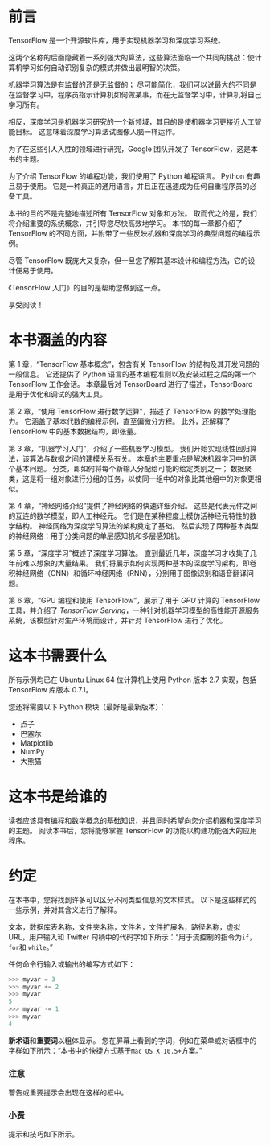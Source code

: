 # 前言

TensorFlow 是一个开源软件库，用于实现机器学习和深度学习系统。

这两个名称的后面隐藏着一系列强大的算法，这些算法面临一个共同的挑战：使计算机学习如何自动识别复杂的模式并做出最明智的决策。

机器学习算法是有监督的还是无监督的； 尽可能简化，我们可以说最大的不同是在监督学习中，程序员指示计算机如何做某事，而在无监督学习中，计算机将自己学习所有。

相反，深度学习是机器学习研究的一个新领域，其目的是使机器学习更接近人工智能目标。 这意味着深度学习算法试图像人脑一样运作。

为了在这些引人入胜的领域进行研究，Google 团队开发了 TensorFlow，这是本书的主题。

为了介绍 TensorFlow 的编程功能，我们使用了 Python 编程语言。 Python 有趣且易于使用。 它是一种真正的通用语言，并且正在迅速成为任何自重程序员的必备工具。

本书的目的不是完整地描述所有 TensorFlow 对象和方法。 取而代之的是，我们将介绍重要的系统概念，并引导您尽快高效地学习。 本书的每一章都介绍了 TensorFlow 的不同方面，并附带了一些反映机器和深度学习的典型问题的编程示例。

尽管 TensorFlow 既庞大又复杂，但一旦您了解其基本设计和编程方法，它的设计便易于使用。

《TensorFlow 入门》的目的是帮助您做到这一点。

享受阅读！

# 本书涵盖的内容

第 1 章，“TensorFlow 基本概念”，包含有关 TensorFlow 的结构及其开发问题的一般信息。 它还提供了 Python 语言的基本编程准则以及安装过程之后的第一个 TensorFlow 工作会话。 本章最后对 TensorBoard 进行了描述，TensorBoard 是用于优化和调试的强大工具。

第 2 章，“使用 TensorFlow 进行数学运算”，描述了 TensorFlow 的数学处理能力。 它涵盖了基本代数的编程示例，直至偏微分方程。 此外，还解释了 TensorFlow 中的基本数据结构，即张量。

第 3 章，“机器学习入门”，介绍了一些机器学习模型。 我们开始实现线性回归算法，该算法与数据之间的建模关系有关。 本章的主要重点是解决机器学习中的两个基本问题。 分类，即如何将每个新输入分配给可能的给定类别之一； 数据聚类，这是将一组对象进行分组的任务，以使同一组中的对象比其他组中的对象更相似。

第 4 章，“神经网络介绍”提供了神经网络的快速详细介绍。 这些是代表元件之间的互连的数学模型，即人工神经元。 它们是在某种程度上模仿活神经元特性的数学结构。 神经网络为深度学习算法的架构奠定了基础。 然后实现了两种基本类型的神经网络：用于分类问题的单层感知机和多层感知机。

第 5 章，“深度学习”概述了深度学习算法。 直到最近几年，深度学习才收集了几年前难以想象的大量结果。 我们将展示如何实现两种基本的深度学习架构，即卷积神经网络（CNN）和循环神经网络（RNN），分别用于图像识别和语音翻译问题。

第 6 章，“GPU 编程和使用 TensorFlow”，展示了用于 *GPU* 计算的 TensorFlow 工具，并介绍了 *TensorFlow Serving*，一种针对机器学习模型的高性能开源服务系统，该模型针对生产环境而设计，并针对 TensorFlow 进行了优化。

# 这本书需要什么

所有示例均已在 Ubuntu Linux 64 位计算机上使用 Python 版本 2.7 实现，包括 TensorFlow 库版本 0.7.1。

您还将需要以下 Python 模块（最好是最新版本）：

*   点子
*   巴塞尔
*   Matplotlib
*   NumPy
*   大熊猫

# 这本书是给谁的

读者应该具有编程和数学概念的基础知识，并且同时希望向您介绍机器和深度学习的主题。 阅读本书后，您将能够掌握 TensorFlow 的功能以构建功能强大的应用程序。

# 约定

在本书中，您将找到许多可以区分不同类型信息的文本样式。 以下是这些样式的一些示例，并对其含义进行了解释。

文本，数据库表名称，文件夹名称，文件名，文件扩展名，路径名称，虚拟 URL，用户输入和 Twitter 句柄中的代码字如下所示：“用于流控制的指令为`if`，`for`和 `while`。”

任何命令行输入或输出的编写方式如下：

```py
>>> myvar = 3
>>> myvar += 2
>>> myvar
5
>>> myvar -= 1
>>> myvar
4

```

**新术语**和**重要词**以粗体显示。 您在屏幕上看到的字词，例如在菜单或对话框中的字样如下所示：“本书中的快捷方式基于`Mac OS X 10.5+`方案。”

### 注意

警告或重要提示会出现在这样的框中。

### 小费

提示和技巧如下所示。